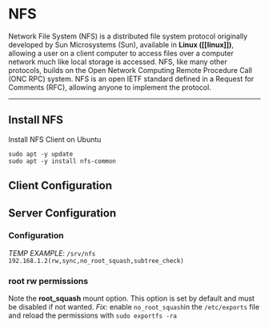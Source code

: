 # NFS

Network File System (NFS) is a distributed file system protocol originally developed by Sun Microsystems (Sun), available in **Linux ([[linux]])**, allowing a user on a client computer to access files over a computer network much like local storage is accessed. NFS, like many other protocols, builds on the Open Network Computing Remote Procedure Call (ONC RPC) system. NFS is an open IETF standard defined in a Request for Comments (RFC), allowing anyone to implement the protocol.

---
## Install NFS
Install NFS Client on Ubuntu
```
sudo apt -y update
sudo apt -y install nfs-common
```

## Client Configuration


## Server Configuration
### Configuration
*TEMP EXAMPLE*:
`/srv/nfs 192.168.1.2(rw,sync,no_root_squash,subtree_check)`

### root rw permissions
Note the **root_squash** mount option. This option is set by default and must be disabled if not wanted.
*Fix:* enable `no_root_squash`in the `/etc/exports` file and reload the permissions with `sudo exportfs -ra`

